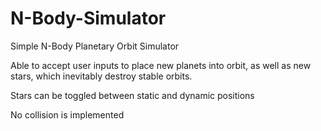 # N-Body-Simulator

Simple N-Body Planetary Orbit Simulator

Able to accept user inputs to place new planets into orbit, as well as new stars, which inevitably destroy stable orbits.

Stars can be toggled between static and dynamic positions

No collision is implemented
